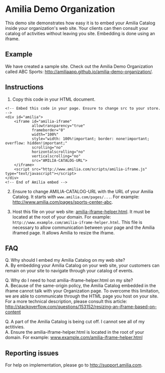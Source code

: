 Amilia Demo Organization
========================

This demo site demonstrates how easy it is to embed your Amilia Catalog inside your organization's web site. Your clients can then consult your catalog of activities without leaving you site. Embedding is done using an iframe.

Example
-------
We have created a sample site. Check out the Amilia Demo Organization called ABC Sports: http://amiliaapp.github.io/amilia-demo-organization/.

Instructions
------------
1.  Copy this code in your HTML document.
```
<!-- Embed this code in your page. Ensure to change src to your store. -->
<div id="amilia">
	<iframe id="amilia-iframe"
			allowtransparency="true"
			frameborder="0"
			width="100%"
			style="width: 100%!important; border: none!important; overflow: hidden!important;"
			scrolling="no"
			horizontalscrolling="no"
			verticalscrolling="no"
			src="AMILIA-CATALOG-URL">
	</iframe>
	<script src="http://www.amilia.com/scripts/amilia-iframe.js" type="text/javascript"></script>
</div>
<!-- End of Amilia embed -->
```

2.  Ensure to change AMILIA-CATALOG-URL with the URL of your Amilia Catalog. It starts with `www.amilia.com/pages/...`. For example: http://www.amilia.com/pages/sports-center-abc.

3.  Host this file on your web site: [amilia-iframe-helper.html](http://amiliaapp.github.io/amilia-demo-organization/amilia-iframe-helper.html). It must be located at the root of your domain. For example: `http://www.example.com/amilia-iframe-helper.html`. This file is necessary to allow communication between your page and the Amilia iframed page. It allows Amilia to resize the iframe.

FAQ
---
Q.  Why should I embed my Amilia Catalog on my web site? <br/>
A.  By embedding your Amilia Catalog on your web site, your customers can remain on your site to navigate through your catalog of events.

Q.  Why do I need to host amilia-iframe-helper.html on my site? <br/>
A.  Because of the same-origin policy, the Amilia Catalog embedded in the iframe cannot talk with your Organization page. To overcome this limitation, we are able to communicate through the HTML page you host on your site. For a more technical description, please consult this article: http://stackoverflow.com/questions/153152/resizing-an-iframe-based-on-content

Q.  A part of the Amilia Catalog is being cut off. I cannot see all of my actitivies. <br/>
A.  Ensure the amilia-iframe-helper.html is located in the root of your domain. For example: www.example.com/amilia-iframe-helper.html

Reporting issues
----------------
For help on implementation, please go to http://support.amilia.com.

